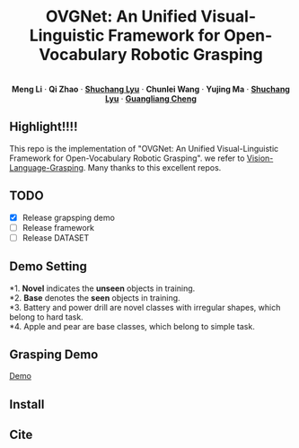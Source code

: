 
<p align="center">
  <h1 align="center">OVGNet: An Unified Visual-Linguistic Framework for Open-Vocabulary Robotic Grasping</h1>
  <p align="center">


   <br />
    <strong>Meng Li</strong></a>
    ·
    <strong>Qi Zhao</strong></a>
    ·
    <a href="https://cv-shuchanglyu.github.io/EnHome.html"><strong>Shuchang Lyu</strong></a>
    ·
    <strong>Chunlei Wang</strong></a>    
    ·
    <strong>Yujing Ma</strong></a>
    ·
    <a href="https://cv-shuchanglyu.github.io/EnHome.html"><strong>Shuchang Lyu</strong></a>
    ·
    <a href="https://sites.google.com/view/guangliangcheng"><strong>Guangliang Cheng</strong></a>
    <br />
<p align="center">

    
  </p>





## Highlight!!!!
This repo is the implementation of "OVGNet: An Unified Visual-Linguistic Framework for Open-Vocabulary Robotic Grasping". we refer to [Vision-Language-Grasping](https://github.com/xukechun/Vision-Language-Grasping). Many thanks to this excellent repos.

## TODO
- [x] Release grapsping demo
- [ ] Release framework
- [ ] Release DATASET

## Demo Setting
*1. **Novel** indicates the **unseen** objects in training.
<br />
*2. **Base** denotes the **seen** objects in training.
<br />
*3. Battery and power drill are novel classes with irregular shapes, which belong to hard task.
<br />
*4. Apple and pear are base classes, which belong to simple task.
<br />

      

## Grasping Demo
[Demo](https://github.com/cv516Buaa/OVGNet/assets/94512783/1ff2e4d6-83a5-450d-ba7a-ad2616bdb31c)


## Install

## Cite

```
